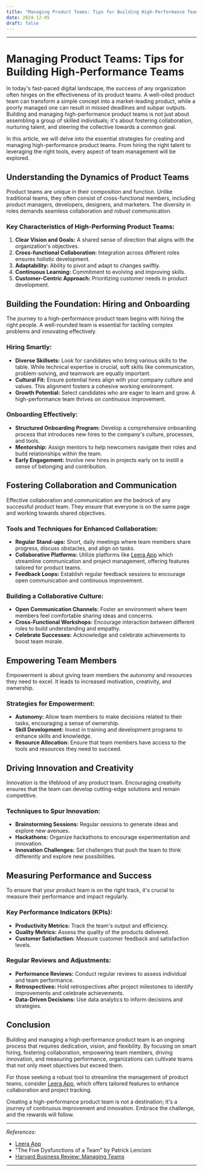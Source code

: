 ```yaml
---
title: "Managing Product Teams: Tips for Building High-Performance Teams"
date: 2024-12-05
draft: false
---
```

---

# Managing Product Teams: Tips for Building High-Performance Teams

In today's fast-paced digital landscape, the success of any organization often hinges on the effectiveness of its product teams. A well-oiled product team can transform a simple concept into a market-leading product, while a poorly managed one can result in missed deadlines and subpar outputs. Building and managing high-performance product teams is not just about assembling a group of skilled individuals; it's about fostering collaboration, nurturing talent, and steering the collective towards a common goal. 

In this article, we will delve into the essential strategies for creating and managing high-performance product teams. From hiring the right talent to leveraging the right tools, every aspect of team management will be explored.

## Understanding the Dynamics of Product Teams

Product teams are unique in their composition and function. Unlike traditional teams, they often consist of cross-functional members, including product managers, developers, designers, and marketers. The diversity in roles demands seamless collaboration and robust communication.

### Key Characteristics of High-Performing Product Teams:

1. **Clear Vision and Goals:** A shared sense of direction that aligns with the organization's objectives.
2. **Cross-functional Collaboration:** Integration across different roles ensures holistic development.
3. **Adaptability:** Ability to pivot and adapt to changes swiftly.
4. **Continuous Learning:** Commitment to evolving and improving skills.
5. **Customer-Centric Approach:** Prioritizing customer needs in product development.

## Building the Foundation: Hiring and Onboarding

The journey to a high-performance product team begins with hiring the right people. A well-rounded team is essential for tackling complex problems and innovating effectively.

### Hiring Smartly:

- **Diverse Skillsets:** Look for candidates who bring various skills to the table. While technical expertise is crucial, soft skills like communication, problem-solving, and teamwork are equally important.
- **Cultural Fit:** Ensure potential hires align with your company culture and values. This alignment fosters a cohesive working environment.
- **Growth Potential:** Select candidates who are eager to learn and grow. A high-performance team thrives on continuous improvement.

### Onboarding Effectively:

- **Structured Onboarding Program:** Develop a comprehensive onboarding process that introduces new hires to the company's culture, processes, and tools.
- **Mentorship:** Assign mentors to help newcomers navigate their roles and build relationships within the team.
- **Early Engagement:** Involve new hires in projects early on to instill a sense of belonging and contribution.

## Fostering Collaboration and Communication

Effective collaboration and communication are the bedrock of any successful product team. They ensure that everyone is on the same page and working towards shared objectives.

### Tools and Techniques for Enhanced Collaboration:

- **Regular Stand-ups:** Short, daily meetings where team members share progress, discuss obstacles, and align on tasks.
- **Collaborative Platforms:** Utilize platforms like [Leera App](https://leera.app) which streamline communication and project management, offering features tailored for product teams.
- **Feedback Loops:** Establish regular feedback sessions to encourage open communication and continuous improvement.

### Building a Collaborative Culture:

- **Open Communication Channels:** Foster an environment where team members feel comfortable sharing ideas and concerns.
- **Cross-Functional Workshops:** Encourage interaction between different roles to build understanding and empathy.
- **Celebrate Successes:** Acknowledge and celebrate achievements to boost team morale.

## Empowering Team Members

Empowerment is about giving team members the autonomy and resources they need to excel. It leads to increased motivation, creativity, and ownership.

### Strategies for Empowerment:

- **Autonomy:** Allow team members to make decisions related to their tasks, encouraging a sense of ownership.
- **Skill Development:** Invest in training and development programs to enhance skills and knowledge.
- **Resource Allocation:** Ensure that team members have access to the tools and resources they need to succeed.

## Driving Innovation and Creativity

Innovation is the lifeblood of any product team. Encouraging creativity ensures that the team can develop cutting-edge solutions and remain competitive.

### Techniques to Spur Innovation:

- **Brainstorming Sessions:** Regular sessions to generate ideas and explore new avenues.
- **Hackathons:** Organize hackathons to encourage experimentation and innovation.
- **Innovation Challenges:** Set challenges that push the team to think differently and explore new possibilities.

## Measuring Performance and Success

To ensure that your product team is on the right track, it's crucial to measure their performance and impact regularly.

### Key Performance Indicators (KPIs):

- **Productivity Metrics:** Track the team's output and efficiency.
- **Quality Metrics:** Assess the quality of the products delivered.
- **Customer Satisfaction:** Measure customer feedback and satisfaction levels.

### Regular Reviews and Adjustments:

- **Performance Reviews:** Conduct regular reviews to assess individual and team performance.
- **Retrospectives:** Hold retrospectives after project milestones to identify improvements and celebrate achievements.
- **Data-Driven Decisions:** Use data analytics to inform decisions and strategies.

## Conclusion

Building and managing a high-performance product team is an ongoing process that requires dedication, vision, and flexibility. By focusing on smart hiring, fostering collaboration, empowering team members, driving innovation, and measuring performance, organizations can cultivate teams that not only meet objectives but exceed them.

For those seeking a robust tool to streamline the management of product teams, consider [Leera App](https://leera.app), which offers tailored features to enhance collaboration and project tracking.

Creating a high-performance product team is not a destination; it's a journey of continuous improvement and innovation. Embrace the challenge, and the rewards will follow.

---

_References:_
- [Leera App](https://leera.app)
- "The Five Dysfunctions of a Team" by Patrick Lencioni
- [Harvard Business Review: Managing Teams](https://hbr.org/topic/managing-teams)

---